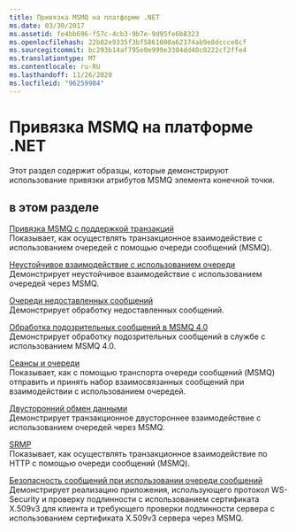 ```yaml
---
title: Привязка MSMQ на платформе .NET
ms.date: 03/30/2017
ms.assetid: fe4bb696-f57c-4cb3-9b7e-9d95fe6b8323
ms.openlocfilehash: 22b82e9335f3bf5861000a62374ab9e8dccce8cf
ms.sourcegitcommit: bc293b14af795e0e999e3304dd40c0222cf2ffe4
ms.translationtype: MT
ms.contentlocale: ru-RU
ms.lasthandoff: 11/26/2020
ms.locfileid: "96259984"
---
```

# <a name="net-msmq-binding"></a>Привязка MSMQ на платформе .NET

Этот раздел содержит образцы, которые демонстрируют использование привязки атрибутов MSMQ элемента конечной точки.  
  
## <a name="in-this-section"></a>в этом разделе  

 [Привязка MSMQ с поддержкой транзакций](transacted-msmq-binding.md)  
 Показывает, как осуществлять транзакционное взаимодействие с использованием очередей с помощью очереди сообщений (MSMQ).  
  
 [Неустойчивое взаимодействие с использованием очереди](volatile-queued-communication.md)  
 Демонстрирует неустойчивое взаимодействие с использованием очередей через MSMQ.  
  
 [Очереди недоставленных сообщений](dead-letter-queues.md)  
 Демонстрирует обработку недоставленных сообщений.  
  
 [Обработка подозрительных сообщений в MSMQ 4.0](poison-message-handling-in-msmq-4-0.md)  
 Демонстрирует обработку подозрительных сообщений в службе с использованием MSMQ 4.0.  
  
 [Сеансы и очереди](sessions-and-queues.md)  
 Показывает, как с помощью транспорта очереди сообщений (MSMQ) отправить и принять набор взаимосвязанных сообщений при взаимодействии с использованием очередей.  
  
 [Двусторонний обмен данными](two-way-communication.md)  
 Демонстрирует транзакционное двустороннее взаимодействие с использованием очередей через MSMQ.
  
 [SRMP](srmp.md)  
 Показывает, как осуществлять транзакционное взаимодействие по HTTP с помощью очереди сообщений (MSMQ).  
  
 [Безопасность сообщений при использовании очереди сообщений](message-security-over-message-queuing.md)  
 Демонстрирует реализацию приложения, использующего протокол WS-Security и проверку подлинности с использованием сертификата X.509v3 для клиента и требующего проверки подлинности сервера с использованием сертификата X.509v3 сервера через MSMQ.
